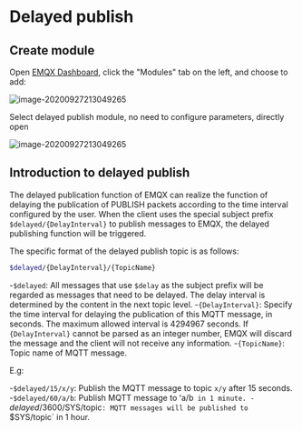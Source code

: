 # Delayed publish

## Create module

Open [EMQX Dashboard](http://127.0.0.1:18083/#/modules), click the "Modules" tab on the left, and choose to add:


![image-20200927213049265](./assets/modules.png)

Select delayed publish module, no need to configure parameters, directly open

![image-20200927213049265](./assets/delay_publish.png)

## Introduction to delayed publish
The delayed publication function of EMQX can realize the function of delaying the publication of PUBLISH packets according to the time interval configured by the user. When the client uses the special subject prefix `$delayed/{DelayInterval}` to publish messages to EMQX, the delayed publishing function will be triggered.

The specific format of the delayed publish topic is as follows:

```bash
$delayed/{DelayInterval}/{TopicName}
```

-`$delayed`: All messages that use `$delay` as the subject prefix will be regarded as messages that need to be delayed. The delay interval is determined by the content in the next topic level.
-`{DelayInterval}`: Specify the time interval for delaying the publication of this MQTT message, in seconds. The maximum allowed interval is 4294967 seconds. If `{DelayInterval}` cannot be parsed as an integer number, EMQX will discard the message and the client will not receive any information.
-`{TopicName}`: Topic name of MQTT message.

E.g:

-`$delayed/15/x/y`: Publish the MQTT message to topic `x/y` after 15 seconds.
-`$delayed/60/a/b`: Publish MQTT message to ʻa/b` in 1 minute.
-`$delayed/3600/$SYS/topic`: MQTT messages will be published to `$SYS/topic` in 1 hour.
